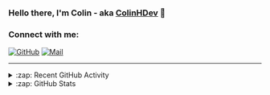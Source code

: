 ### Hello there, I'm Colin - aka [ColinHDev](https://github.com/ColinHDev) 👋

### Connect with me:

<a href="https://github.com/ColinHDev"><img src="https://img.icons8.com/bubbles/60/000000/github.png" alt="GitHub"/></a>
<a href="mailto:colinheidfeld@gmail.com"><img src="https://img.icons8.com/bubbles/60/000000/gmail-new.png" alt="Mail"/></a>


---


<details>
  <summary>:zap: Recent GitHub Activity</summary>

<!--START_SECTION:activity-->
1. 💪 Opened PR [#2006](https://github.com/OpenEnergyPlatform/ontology/pull/2006) in [OpenEnergyPlatform/ontology](https://github.com/OpenEnergyPlatform/ontology)
2. 💪 Opened PR [#2003](https://github.com/OpenEnergyPlatform/ontology/pull/2003) in [OpenEnergyPlatform/ontology](https://github.com/OpenEnergyPlatform/ontology)
3. 🗣 Commented on [#1991](https://github.com/OpenEnergyPlatform/ontology/pull/1991#issuecomment-2541983584) in [OpenEnergyPlatform/ontology](https://github.com/OpenEnergyPlatform/ontology)
4. 🗣 Commented on [#1993](https://github.com/OpenEnergyPlatform/ontology/pull/1993#issuecomment-2532694462) in [OpenEnergyPlatform/ontology](https://github.com/OpenEnergyPlatform/ontology)
5. 💪 Opened PR [#1993](https://github.com/OpenEnergyPlatform/ontology/pull/1993) in [OpenEnergyPlatform/ontology](https://github.com/OpenEnergyPlatform/ontology)
6. 🗣 Commented on [#1962](https://github.com/OpenEnergyPlatform/ontology/issues/1962#issuecomment-2525296983) in [OpenEnergyPlatform/ontology](https://github.com/OpenEnergyPlatform/ontology)
7. 💪 Opened PR [#1991](https://github.com/OpenEnergyPlatform/ontology/pull/1991) in [OpenEnergyPlatform/ontology](https://github.com/OpenEnergyPlatform/ontology)
8. 🗣 Commented on [#13](https://github.com/OpenEnergyPlatform/oeo-extended/issues/13#issuecomment-2524748252) in [OpenEnergyPlatform/oeo-extended](https://github.com/OpenEnergyPlatform/oeo-extended)
9. 🎉 Merged PR [#1987](https://github.com/OpenEnergyPlatform/ontology/pull/1987) in [OpenEnergyPlatform/ontology](https://github.com/OpenEnergyPlatform/ontology)
10. 🎉 Merged PR [#1988](https://github.com/OpenEnergyPlatform/ontology/pull/1988) in [OpenEnergyPlatform/ontology](https://github.com/OpenEnergyPlatform/ontology)
<!--END_SECTION:activity-->

</details>

<details>
  <summary>:zap: GitHub Stats</summary>

  <img alt="ColinHDev's GitHub Stats" src="https://github-readme-stats.vercel.app/api?username=ColinHDev&theme=dark&count_private=true&show_icons=true&hide_rank=true&include_all_commits=true" />
  <img alt="ColinHDev's GitHub Stats" src="https://github-readme-stats.vercel.app/api/top-langs/?username=ColinHDev&theme=dark&show_icons=true" />
  <img alt="ColinHDev's GitHub Stats" src="https://github-profile-trophy.vercel.app/?username=ColinHDev&theme=darkhub" />

</details>
